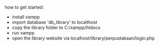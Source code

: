 how to get started:
- install xampp
- import database 'db_library' to localthost
- copy the library folder to C:/xampp/htdocs
- run xampp
- open the library website via localhost/library/perpustakaan/login.php
